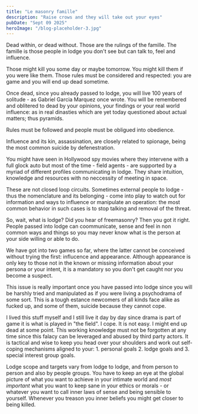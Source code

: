 ```yaml
---
title: "Le masonry famille"
description: "Raise crows and they will take out your eyes"
pubDate: "Sept 09 2025"
heroImage: "/blog-placeholder-3.jpg"
---
```


Dead within, or dead without. Those are the rulings of the famille. The famille is those people in lodge you don't see but can talk to, feel and influence.

Those might kill you some day or maybe tomorrow. You might kill them if you were like them. Those rules must be considered and respected: you are game and you will end up dead sometime.

Once dead, since you already passed to lodge, you will live 100 years of solitude - as Gabriel Garcia Marquez once wrote. You will be remembered and oblitered to dead by your opinions,
your findings or your real world influence: as in real dinasties which are yet today questioned about actual matters; thus pyramids.

Rules must be followed and people must be obligued into obedience.

Influence and its kin, assassination, are closely related to spionage, being the most common suicide by defenestration.

You might have seen in Hollywood spy movies where they intervene with a full glock auto but most of the time - field agents - are supported by a myriad of different profiles communicating
in lodge. They share intuition, knowledge and resources with no neccessity of meeting in space.

These are not closed loop circuits. Sometimes external people to lodge - thus the nomenclature and its belonging - come into play to watch out for information and ways to influence or
manipulate an operation: the most common behavior in such cases is to stop talking and removal of the threat.

So, wait, what is lodge? Did you hear of freemasonry? Then you got it right. People passed into lodge can coommunicate, sense and feel in non common ways and things so you may never know
what is the person at your side willing or able to do.

We have got into two games so far, where the latter cannot be conceived without trying the first: influcence and appearance. Although appearance is only key to those not in the known or missing
information about your persona or your intent, it is a mandatory so you don't get caught nor you become a suspect.

This issue is really important once you have passed into lodge since you will be harshly tried and manipulated as if you were living a psychodrama of some sort. This is a tough estance newcomers
of all kinds face alike as fucked up, and some of them, suicide because they cannot cope.

I lived this stuff myself and I still live it day by day since drama is part of game it is what is played in "the field". I cope. It is not easy. I might end up dead at some point. This
working knowledge must not be forgotten at any time since this falacy can be leveraged and abused by third party actors. It is tactical and wise to keep you head over your shoulders and work out
self-coping mechanisms aligned to your: 1. personal goals 2. lodge goals and 3. special interest group goals.

Lodge scope and targets vary from lodge to lodge, and from person to person and also by people groups. You have to keep an eye at the global picture of what you want to achieve in your intimate world
and *most important* what you want to keep sane in your ethics or morals - or whatever you want to call inner laws of sense and being sensible to yourself. Whenever you treason you inner beliefs
you might get closer to being killed.